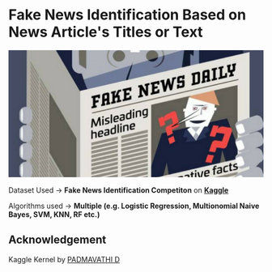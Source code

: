# Fake News Identification Based on News Article's Titles or Text

<center><img src="img2.webp" alt="Fake News Image"></center>

Dataset Used -> **Fake News Identification Competiton** on **[Kaggle](https://www.kaggle.com/competitions/fake-news/overview)**

Algorithms used -> **Multiple (e.g. Logistic Regression, Multionomial Naive Bayes, SVM, KNN, RF etc.)**

## Acknowledgement

Kaggle Kernel by [PADMAVATHI D](https://www.kaggle.com/code/aishwarya2210/prediction-of-fake-news-model-comparison?kernelSessionId=88008919)

